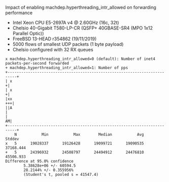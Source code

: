Impact of enabling machdep.hyperthreading_intr_allowed on forwarding performance
  - Intel Xeon CPU E5-2697A v4 @ 2.60GHz (16c, 32t)
  - Chelsio 40-Gigabit T580-LP-CR (QSFP+ 40GBASE-SR4 (MPO 1x12 Parallel Optic))
  - FreeBSD 13-HEAD r354862 (19/11/2019)
  - 5000 flows of smallest UDP packets (1 byte payload)
  - Chelsio configured with 32 RX queues

```
x machdep.hyperthreading_intr_allowed=0 (default): Number of inet4 packets-per-second forwarded
+ machdep.hyperthreading_intr_allowed=1: Number of pps
+--------------------------------------------------------------------------+
| x                                                                       +|
| x                                                                       +|
|xx                                                                     +++|
||A                                                                        |
|                                                                        AM|
+--------------------------------------------------------------------------+
    N           Min           Max        Median           Avg        Stddev
x   5      19028337      19126428      19099721      19090535     37168.444
+   5      24396932      24508797      24494912      24476810     45506.933
Difference at 95.0% confidence
        5.38628e+06 +/- 60594.5
        28.2144% +/- 0.355956%
        (Student's t, pooled s = 41547.4)
```
